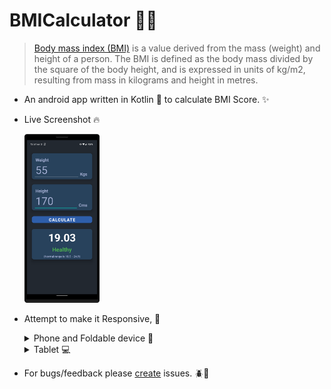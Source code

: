 # BMICalculator 💪🏻
> [Body mass index (BMI)](https://en.wikipedia.org/wiki/Body_mass_index) is a value derived from the mass (weight) and height of a person. The BMI is defined as the body mass divided by the square of the body height, and is expressed in units of kg/m2, resulting from mass in kilograms and height in metres.

- An android app written in Kotlin 💜 to calculate BMI Score. ✨
- Live Screenshot 🔥
  
    <img width="25%" height="25%" src="./screenshot/BMI_SS.png"/>

- Attempt to make it Responsive, 🔎

  <details>
    <summary>Phone and Foldable device 📱</summary>
  
    <img width="80%" height="80%" src="./screenshot/BMI_ss_phone_fold.png"/>
  </details>

  <details>
    <summary>Tablet 💻 </summary>
  
    <img width="80%" height="80%" src="./screenshot/BMI_ss_tablet.png"/>
  </details>

- For bugs/feedback please [create](https://github.com/SandeepUrankar/BMICalculator/issues/new) issues. 🪲🐛
